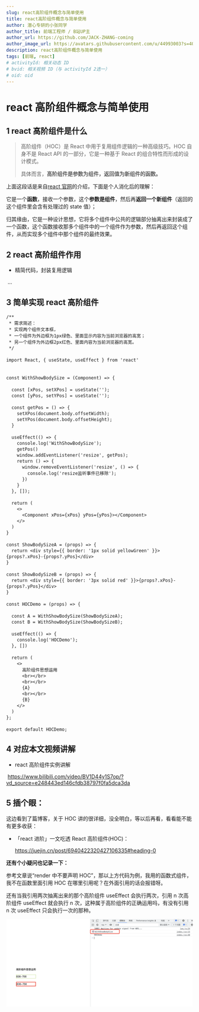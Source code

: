 ```yaml
---
slug: react高阶组件概念与简单使用
title: react高阶组件概念与简单使用
author: 潜心专研的小张同学
author_title: 前端工程师 / B站UP主
author_url: https://github.com/JACK-ZHANG-coming
author_image_url: https://avatars.githubusercontent.com/u/44993003?s=400&u=02570a73330dd7eeae310b302962c034b2833988&v=4
description: react高阶组件概念与简单使用
tags: [前端, react]
# activityId: 相关动态 ID
# bvid: 相关视频 ID（与 activityId 2选一）
# oid: oid
---
```


<!-- truncate -->

# react 高阶组件概念与简单使用

## 1 react 高阶组件是什么

> 高阶组件（HOC）是 React 中用于复用组件逻辑的一种高级技巧。HOC 自身不是 React API 的一部分，它是一种基于 React 的组合特性而形成的设计模式。
>
> 具体而言，**高阶组件是参数为组件，返回值为新组件的函数。**

上面这段话是来自[react 官网](https://zh-hans.reactjs.org/docs/higher-order-components.html)的介绍，下面是个人消化后的理解：

它是一个**函数**，接收一个参数，这个**参数是组件**，然后再**返回一个新组件**（返回的这个组件里会含有处理过的 state 值）；

归其缘由，它是一种设计思想，它将多个组件中公共的逻辑部分抽离出来封装成了一个函数，这个函数接收那多个组件中的一个组件作为参数，然后再返回这个组件，从而实现多个组件中那个组件的最终效果。

## 2 react 高阶组件作用

- 精简代码，封装复用逻辑

​ ...

## 3 简单实现 react 高阶组件

```react
/**
 * 需求简述：
 * 实现两个组件文本框，
 * 一个组件为外边框为1px绿色、里面显示内容为当前浏览器的高宽；
 * 另一个组件为外边框2px红色、里面内容为当前浏览器的高宽。
 */

import React, { useState, useEffect } from 'react'


const WithShowBodySize = (Component) => {

  const [xPos, setXPos] = useState('');
  const [yPos, setYPos] = useState('');

  const getPos = () => {
    setXPos(document.body.offsetWidth);
    setYPos(document.body.offsetHeight);
  }

  useEffect(() => {
    console.log('WithShowBodySize');
    getPos()
    window.addEventListener('resize', getPos);
    return () => {
      window.removeEventListener('resize', () => {
        console.log('resize监听事件已移除');
      })
    }
  }, []);

  return (
    <>
      <Component xPos={xPos} yPos={yPos}></Component>
    </>
  )
}

const ShowBodySizeA = (props) => {
  return <div style={{ border: '1px solid yellowGreen' }}>{props?.xPos}-{props?.yPos}</div>
}

const ShowBodySizeB = (props) => {
  return <div style={{ border: '3px solid red' }}>{props?.xPos}-{props?.yPos}</div>
}

const HOCDemo = (props) => {

  const A = WithShowBodySize(ShowBodySizeA);
  const B = WithShowBodySize(ShowBodySizeB);

  useEffect(() => {
    console.log('HOCDemo');
  }, [])

  return (
    <>
      高阶组件思想运用
      <br></br>
      <br></br>
      {A}
      <br></br>
      {B}
    </>
  )
};

export default HOCDemo;

```

## 4 对应本文视频讲解

- react 高阶组件实例讲解

​ https://www.bilibili.com/video/BV1D44y1S7op/?vd_source=e248443ed146cfdb38797f0fa5dca3da

## 5 **插个眼：**

这边看到了篇博客，关于 HOC 讲的很详细，没全明白，等以后再看，看看能不能有更多收获：

- 「react 进阶」一文吃透 React 高阶组件(HOC)：

  https://juejin.cn/post/6940422320427106335#heading-0

**还有个小疑问也记录一下：**

参考文章说“render 中不要声明 HOC”，那以上方代码为例，我用的函数式组件，我不在函数里面引用 HOC 在哪里引用呢？在外面引用的话会报错呀。

还有当我引用两次抽离出来的那个高阶组件 useEffect 会执行两次，引用 n 次高阶组件 useEffect 就会执行 n 次，这种属于高阶组件的正确运用吗，有没有引用 n 次 useEffect 只会执行一次的那种。

![image-20221204213125672](https://raw.githubusercontent.com/JACK-ZHANG-coming/map-depot/master/imgs/image-20221204213125672.png)
